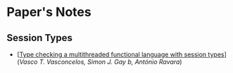 # Paper's Notes

## Session Types

- [[Type checking a multithreaded functional language with session types](papers/type-checking-mt-session-types.md)]
  (*Vasco T. Vasconcelos, Simon J. Gay b, António Ravara*)